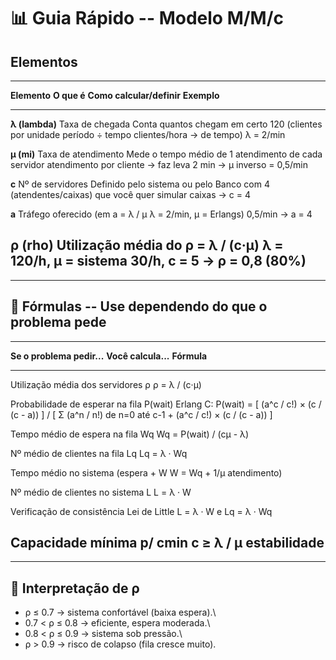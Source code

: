 # 📊 Guia Rápido -- Modelo M/M/c

## Elementos

  ----------------------------------------------------------------------------------
  **Elemento**   **O que é**           **Como calcular/definir**     **Exemplo**
  -------------- --------------------- ----------------------------- ---------------
  **λ (lambda)** Taxa de chegada       Conta quantos chegam em certo 120
                 (clientes por unidade período ÷ tempo               clientes/hora →
                 de tempo)                                           λ = 2/min

  **μ (mi)**     Taxa de atendimento   Mede o tempo médio de         1 atendimento
                 de cada servidor      atendimento por cliente → faz leva 2 min → μ
                                       inverso                       = 0,5/min

  **c**          Nº de servidores      Definido pelo sistema ou pelo Banco com 4
                 (atendentes/caixas)   que você quer simular         caixas → c = 4

  **a**          Tráfego oferecido (em a = λ / μ                     λ = 2/min, μ =
                 Erlangs)                                            0,5/min → a = 4

  **ρ (rho)**    Utilização média do   ρ = λ / (c·μ)                 λ = 120/h, μ =
                 sistema                                             30/h, c = 5 → ρ
                                                                     = 0,8 (80%)
  ----------------------------------------------------------------------------------

------------------------------------------------------------------------

## 📐 Fórmulas -- Use dependendo do que o problema pede

  ------------------------------------------------------------------------
  **Se o problema pedir...**       **Você calcula...**      **Fórmula**
  -------------------------------- ------------------------ --------------
  Utilização média dos servidores  ρ                        ρ = λ / (c·μ)

  Probabilidade de esperar na fila P(wait)                  Erlang C:
                                                            P(wait) = \[
                                                            (a\^c / c!) ×
                                                            (c / (c - a))
                                                            \] / \[ Σ
                                                            (a\^n / n!) de
                                                            n=0 até c-1 +
                                                            (a\^c / c!) ×
                                                            (c / (c - a))
                                                            \]

  Tempo médio de espera na fila    Wq                       Wq = P(wait) /
                                                            (cμ - λ)

  Nº médio de clientes na fila     Lq                       Lq = λ · Wq

  Tempo médio no sistema (espera + W                        W = Wq + 1/μ
  atendimento)                                              

  Nº médio de clientes no sistema  L                        L = λ · W

  Verificação de consistência      Lei de Little            L = λ · W e Lq
                                                            = λ · Wq

  Capacidade mínima p/             cmin                     c ≥ λ / μ
  estabilidade                                              
  ------------------------------------------------------------------------

------------------------------------------------------------------------

## 🎯 Interpretação de ρ

-   ρ ≤ 0.7 → sistema confortável (baixa espera).\
-   0.7 \< ρ ≤ 0.8 → eficiente, espera moderada.\
-   0.8 \< ρ ≤ 0.9 → sistema sob pressão.\
-   ρ \> 0.9 → risco de colapso (fila cresce muito).
